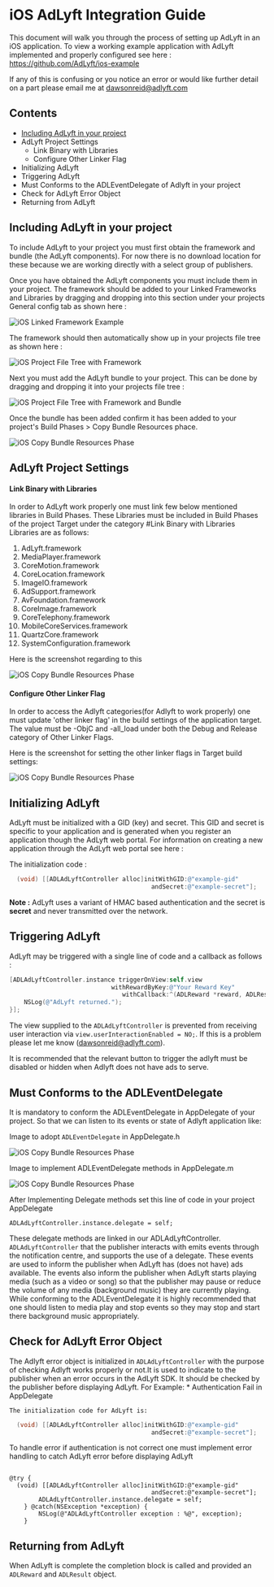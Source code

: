 
# iOS AdLyft Integration Guide

This document will walk you through the process of setting up AdLyft in an iOS
application. To view a working example application with AdLyft implemented
and properly configured see here : https://github.com/AdLyft/ios-example

If any of this is confusing or you notice an error or would like further detail
on a part please email me at dawsonreid@adlyft.com

## Contents

- [Including AdLyft in your project](#including-adlyft-in-your-project)
- AdLyft Project Settings
     *  Link Binary with Libraries
     *  Configure Other Linker Flag 
- Initializing AdLyft
- Triggering AdLyft
- Must Conforms to the ADLEventDelegate of Adlyft in your project
- Check for AdLyft Error Object
- Returning from AdLyft

## Including AdLyft in your project

To include AdLyft to your project you must first obtain the framework and
bundle (the AdLyft components). For now there is no download location for these
because we are working directly with a select group of publishers.

Once you have obtained the AdLyft components you must include them in your
project. The framework should be added to your Linked Frameworks and Libraries
by dragging and dropping into this section under your projects General config
tab as shown here :

![iOS Linked Framework Example](/images/ios-linked-frameworks.png)

The framework should then automatically show up in your projects file tree as
shown here :

![iOS Project File Tree with Framework](/images/ios-project-tree-with-framework.png)

Next you must add the AdLyft bundle to your project. This can be done by
dragging and dropping it into your projects file tree :

![iOS Project File Tree with Framework and Bundle](/images/ios-project-tree-with-framework-and-bundle.png)

Once the bundle has been added confirm it has been added to your project's
Build Phases > Copy Bundle Resources phace.

![iOS Copy Bundle Resources Phase](/images/ios-copy-bundle-resources-phase.png)

## AdLyft Project Settings

#### Link Binary with Libraries

In order to AdLyft work properly one must link few below mentioned libraries in Build Phases. These Libraries must be included in Build Phases of the project Target under the category #Link Binary with Libraries
Libraries are as follows:
  1. AdLyft.framework
  2. MediaPlayer.framework
  3. CoreMotion.framework
  4. CoreLocation.framework
  5. ImageIO.framework
  6. AdSupport.framework
  7. AvFoundation.framework
  8. CoreImage.framework
  9. CoreTelephony.framework
  10. MobileCoreServices.framework
  11. QuartzCore.framework
  12. SystemConfiguration.framework
  
Here is the screenshot regarding to this

![iOS Copy Bundle Resources Phase](/images/ios-link-binary-with-libraries.png)


#### Configure Other Linker Flag

In order to access the Adlyft categories(for Adlyft to work properly) one must update 'other linker flag' in the build settings of the application target.
The value must be -ObjC and -all_load under both the Debug and Release category of Other Linker Flags.

Here is the screenshot for setting the other linker flags in Target build settings:

![iOS Copy Bundle Resources Phase](/images/ios-objc-linker-flags.png)

## Initializing AdLyft

AdLyft must be initialized with a GID (key) and secret. This GID and secret is
specific to your application and is generated when you register an application
though the AdLyft web portal. For information on creating a new application
through the AdLyft web portal see here :

The initialization code :

```objective-c
  (void) [[ADLAdLyftController alloc]initWithGID:@"example-gid"
                                       andSecret:@"example-secret"];
```

**Note :** AdLyft uses a variant of HMAC based authentication and the secret is
**secret** and never transmitted over the network.

## Triggering AdLyft

AdLyft may be triggered with a single line of code and a callback as follows :

```objective-c
[ADLAdLyftController.instance triggerOnView:self.view
                            withRewardByKey:@"Your Reward Key" 
                               withCallback:^(ADLReward *reward, ADLResult *results){
    NSLog(@"AdLyft returned.");
}];
```

The view supplied to the `ADLAdLyftController` is prevented from receiving user
interaction via `view.userInteractionEnabled = NO;`. If this is a problem please
let me know (dawsonreid@adlyft.com).

It is recommended that the relevant button to trigger the adlyft must be disabled or hidden when Adlyft does not have ads to serve.

## Must Conforms to the ADLEventDelegate 
It is mandatory to conform the ADLEventDelegate in AppDelegate of your project. So that we can listen to its events or state of Adlyft application like:

Image to adopt `ADLEventDelegate` in AppDelegate.h

![iOS Copy Bundle Resources Phase](/images/ios-AppDelegateH-ADLEventDelegates.png)

Image to implement ADLEventDelegate methods in AppDelegate.m

![iOS Copy Bundle Resources Phase](/images/ios-ADLEventDelegates.png)

After Implementing Delegate methods set this line of code in your project AppDelegate        
```
ADLAdLyftController.instance.delegate = self;
```

These delegate methods are linked in our ADLAdLyftController.
`ADLAdLyftController` that the publisher interacts with emits events through the notification centre, and supports the use of a delegate.
These events are used to inform the publisher when AdLyft has (does not have) ads available.
The events also inform the publisher when AdLyft starts playing media (such as a video or song) so that the publisher may pause or reduce the volume of any media (background music) they are currently playing.
While conforming to the ADLEventDelegate it is highly recommended that one should listen to media play and stop events so they may stop and start there background music appropriately.

## Check for AdLyft Error Object

The Adlyft error object is initialized in `ADLAdLyftController` with the purpose of checking Adlyft works properly or not.It is used to indicate to the publisher when an error occurs in the AdLyft SDK. It should be checked by the publisher before displaying AdLyft.
For Example:
    * Authentication Fail in AppDelegate 
    
    The initialization code for AdLyft is:

```objective-c
  (void) [[ADLAdLyftController alloc]initWithGID:@"example-gid"
                                       andSecret:@"example-secret"];
```

To handle error if authentication is not correct one must implement error handling to catch AdLyft error before displaying AdLyft
```objective-c
```
```
@try {
  (void) [[ADLAdLyftController alloc]initWithGID:@"example-gid"
                                       andSecret:@"example-secret"];
        ADLAdLyftController.instance.delegate = self;
    } @catch(NSException *exception) {
        NSLog(@"ADLAdLyftController exception : %@", exception);
    }
```

## Returning from AdLyft

When AdLyft is complete the completion block is called and provided an
`ADLReward` and `ADLResult` object.
